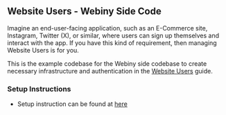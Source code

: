 ## Website Users - Webiny Side Code

Imagine an end-user-facing application, such as an E-Commerce site, Instagram, Twitter (X), or similar, where users can sign up themselves and interact with the app. If you have this kind of requirement, then managing Website Users is for you.

This is the example codebase for the Webiny side codebase to create necessary infrastructure and authentication in the [Website Users](https://www.webiny.com/docs/headless-cms/extending/website-users) guide.

### Setup Instructions

- Setup instruction can be found at [here](https://www.webiny.com/docs/headless-cms/extending/website-users#webiny-infrastructure-setup)